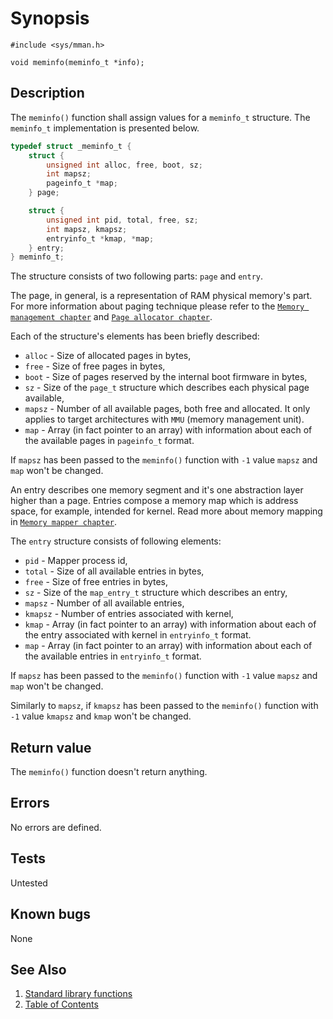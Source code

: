 # Synopsis

`#include <sys/mman.h>`

`void meminfo(meminfo_t *info);`

## Description

The `meminfo()` function shall assign values for a `meminfo_t` structure. The `meminfo_t` implementation is presented
below.

```C
typedef struct _meminfo_t {
    struct {
        unsigned int alloc, free, boot, sz;
        int mapsz;
        pageinfo_t *map;
    } page;

    struct {
        unsigned int pid, total, free, sz;
        int mapsz, kmapsz;
        entryinfo_t *kmap, *map;
    } entry;
} meminfo_t;
```

The structure consists of two following parts: `page` and `entry`.

The page, in general, is a representation of RAM physical memory's part. For more information about paging technique
please refer to the [`Memory management chapter`](../../../kernel/vm/README.md) and
[`Page allocator chapter`](../../../kernel/vm/page.md).

Each of the structure's elements has been briefly described:

* `alloc` - Size of allocated pages in bytes,
* `free` - Size of free pages in bytes,
* `boot` - Size of pages reserved by the internal boot firmware in bytes,
* `sz` - Size of the `page_t` structure which describes each physical page available,
* `mapsz` - Number of all available pages, both free and allocated. It only applies to target architectures with `MMU`
(memory management unit).
* `map` - Array (in fact pointer to an array) with information about each of the available pages in `pageinfo_t` format.

If `mapsz` has been passed to the `meminfo()` function with `-1` value `mapsz` and `map` won't be changed.

An entry describes one memory segment and it's one abstraction layer higher than a page. Entries compose a memory map
which is address space, for example, intended for kernel. Read more about memory mapping in
[`Memory mapper chapter`](../../../kernel/vm/mapper.md).

The `entry` structure consists of following elements:

* `pid` - Mapper process id,
* `total` - Size of all available entries in bytes,
* `free` - Size of free entries in bytes,
* `sz` - Size of the `map_entry_t` structure which describes an entry,
* `mapsz` - Number of all available entries,
* `kmapsz` - Number of entries associated with kernel,
* `kmap` - Array (in fact pointer to an array) with information about each of the entry associated with kernel in
`entryinfo_t` format.
* `map` - Array (in fact pointer to an array) with information about each of the available entries in `entryinfo_t`
format.

If `mapsz` has been passed to the `meminfo()` function with `-1` value `mapsz` and `map` won't be changed.

Similarly to `mapsz`, if `kmapsz` has been passed to the `meminfo()` function with `-1` value `kmapsz` and `kmap`
won't be changed.

## Return value

The `meminfo()` function doesn't return anything.

## Errors

No errors are defined.

## Tests

Untested

## Known bugs

None

## See Also

1. [Standard library functions](../README.md)
2. [Table of Contents](../../../README.md)
